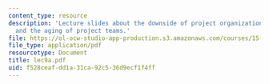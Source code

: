 ```yaml
---
content_type: resource
description: 'Lecture slides about the downside of project organization: conformity
  and the aging of project teams.'
file: https://ol-ocw-studio-app-production.s3.amazonaws.com/courses/15-980j-organizing-for-innovative-product-development-spring-2007/f528ceafdd1a31ca92c536d9ecf1f4ff_lec9a.pdf
file_type: application/pdf
resourcetype: Document
title: lec9a.pdf
uid: f528ceaf-dd1a-31ca-92c5-36d9ecf1f4ff
---
```

